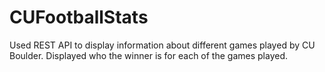 # CUFootballStats
Used REST API to display information about different games played by CU Boulder. Displayed who the winner is for each of the games played.

